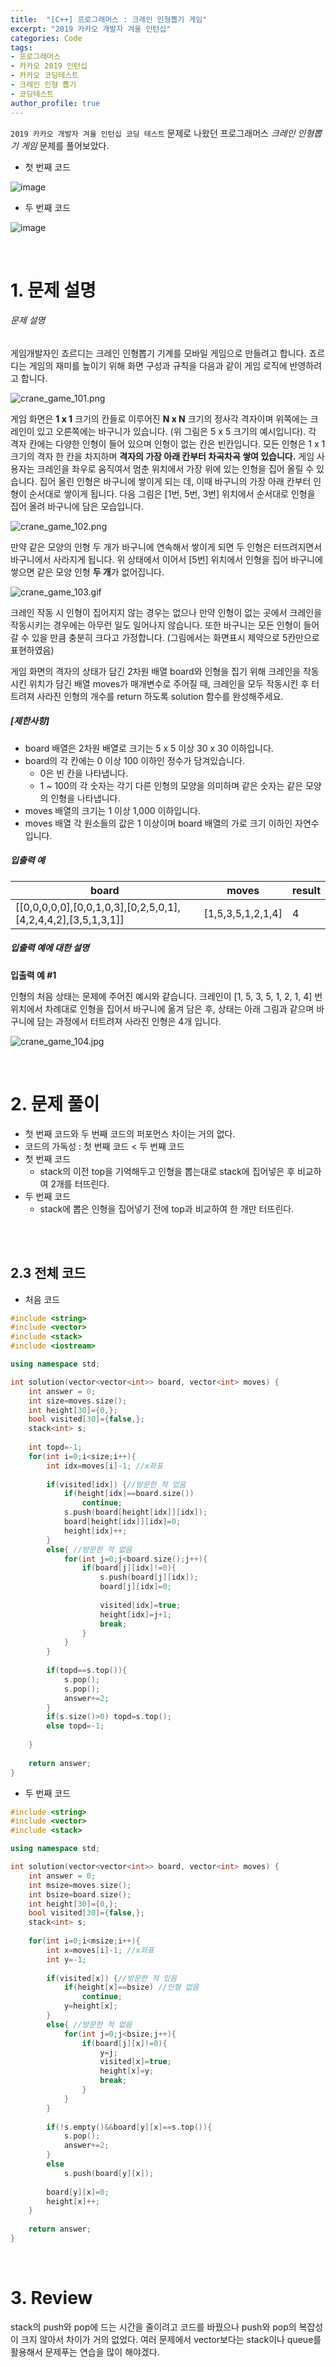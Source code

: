 ```yaml
---
title:  "[C++] 프로그래머스 : 크레인 인형뽑기 게임"
excerpt: "2019 카카오 개발자 겨울 인턴십"
categories: Code
tags: 
- 프로그래머스
- 카카오 2019 인턴십
- 카카오 코딩테스트
- 크레인 인형 뽑기
- 코딩테스트
author_profile: true
---
```


`2019 카카오 개발자 겨울 인턴십 코딩 테스트` 문제로 나왔던 프로그래머스 *크레인 인형뽑기 게임*  문제를 풀어보았다.



+ 첫 번째 코드

![image](https://user-images.githubusercontent.com/37764581/108723979-2dc70b80-7568-11eb-888b-165004a5f797.png)

+ 두 번째 코드

![image](https://user-images.githubusercontent.com/37764581/108723842-083a0200-7568-11eb-9866-a99f352ae894.png)

<br>

# 1. 문제 설명



###### 문제 설명

게임개발자인 죠르디는 크레인 인형뽑기 기계를 모바일 게임으로 만들려고 합니다.
죠르디는 게임의 재미를 높이기 위해 화면 구성과 규칙을 다음과 같이 게임 로직에 반영하려고 합니다.

![crane_game_101.png](https://grepp-programmers.s3.ap-northeast-2.amazonaws.com/files/production/69f1cd36-09f4-4435-8363-b71a650f7448/crane_game_101.png)

게임 화면은 **1 x 1** 크기의 칸들로 이루어진 **N x N** 크기의 정사각 격자이며 위쪽에는 크레인이 있고 오른쪽에는 바구니가 있습니다. (위 그림은 5 x 5 크기의 예시입니다). 각 격자 칸에는 다양한 인형이 들어 있으며 인형이 없는 칸은 빈칸입니다. 모든 인형은 1 x 1 크기의 격자 한 칸을 차지하며 **격자의 가장 아래 칸부터 차곡차곡 쌓여 있습니다.** 게임 사용자는 크레인을 좌우로 움직여서 멈춘 위치에서 가장 위에 있는 인형을 집어 올릴 수 있습니다. 집어 올린 인형은 바구니에 쌓이게 되는 데, 이때 바구니의 가장 아래 칸부터 인형이 순서대로 쌓이게 됩니다. 다음 그림은 [1번, 5번, 3번] 위치에서 순서대로 인형을 집어 올려 바구니에 담은 모습입니다.

![crane_game_102.png](https://grepp-programmers.s3.ap-northeast-2.amazonaws.com/files/production/638e2162-b1e4-4bbb-b0d7-62d31e97d75c/crane_game_102.png)

만약 같은 모양의 인형 두 개가 바구니에 연속해서 쌓이게 되면 두 인형은 터뜨려지면서 바구니에서 사라지게 됩니다. 위 상태에서 이어서 [5번] 위치에서 인형을 집어 바구니에 쌓으면 같은 모양 인형 **두 개**가 없어집니다.

![crane_game_103.gif](https://grepp-programmers.s3.ap-northeast-2.amazonaws.com/files/production/8569d736-091e-4771-b2d3-7a6e95a20c22/crane_game_103.gif)

크레인 작동 시 인형이 집어지지 않는 경우는 없으나 만약 인형이 없는 곳에서 크레인을 작동시키는 경우에는 아무런 일도 일어나지 않습니다. 또한 바구니는 모든 인형이 들어갈 수 있을 만큼 충분히 크다고 가정합니다. (그림에서는 화면표시 제약으로 5칸만으로 표현하였음)

게임 화면의 격자의 상태가 담긴 2차원 배열 board와 인형을 집기 위해 크레인을 작동시킨 위치가 담긴 배열 moves가 매개변수로 주어질 때, 크레인을 모두 작동시킨 후 터트려져 사라진 인형의 개수를 return 하도록 solution 함수를 완성해주세요.

##### **[제한사항]**

- board 배열은 2차원 배열로 크기는 5 x 5 이상 30 x 30 이하입니다.
- board의 각 칸에는 0 이상 100 이하인 정수가 담겨있습니다.
  - 0은 빈 칸을 나타냅니다.
  - 1 ~ 100의 각 숫자는 각기 다른 인형의 모양을 의미하며 같은 숫자는 같은 모양의 인형을 나타냅니다.
- moves 배열의 크기는 1 이상 1,000 이하입니다.
- moves 배열 각 원소들의 값은 1 이상이며 board 배열의 가로 크기 이하인 자연수입니다.

##### **입출력 예**

| board                                                        | moves             | result |
| ------------------------------------------------------------ | ----------------- | ------ |
| [[0,0,0,0,0],[0,0,1,0,3],[0,2,5,0,1],[4,2,4,4,2],[3,5,1,3,1]] | [1,5,3,5,1,2,1,4] | 4      |

##### **입출력 예에 대한 설명**

**입출력 예 #1**

인형의 처음 상태는 문제에 주어진 예시와 같습니다. 크레인이 [1, 5, 3, 5, 1, 2, 1, 4] 번 위치에서 차례대로 인형을 집어서 바구니에 옮겨 담은 후, 상태는 아래 그림과 같으며 바구니에 담는 과정에서 터트려져 사라진 인형은 4개 입니다.

![crane_game_104.jpg](https://grepp-programmers.s3.ap-northeast-2.amazonaws.com/files/production/bb0f59c7-6b72-485a-8302-217fe53ea88f/crane_game_104.jpg)

<br>

# 2. 문제 풀이

+ 첫 번째 코드와 두 번째 코드의 퍼포먼스 차이는 거의 없다.
+ 코드의 가독성 : 첫 번째 코드 < 두 번째 코드
+ 첫 번째 코드
  + stack의 이전 top을 기억해두고 인형을 뽑는대로 stack에 집어넣은 후 비교하여 2개를 터뜨린다.
+ 두 번째 코드
  + stack에 뽑은 인형을 집어넣기 전에 top과 비교하여 한 개만 터뜨린다.

<br>





<br>

## 2.3 전체 코드

+ 처음 코드

```cpp
#include <string>
#include <vector>
#include <stack>
#include <iostream>

using namespace std;

int solution(vector<vector<int>> board, vector<int> moves) {
    int answer = 0;
    int size=moves.size();
    int height[30]={0,};
    bool visited[30]={false,};
    stack<int> s;
    
    int topd=-1;
    for(int i=0;i<size;i++){
        int idx=moves[i]-1; //x좌표
        
        if(visited[idx]) {//방문한 적 있음
            if(height[idx]==board.size())
                continue;
            s.push(board[height[idx]][idx]);
            board[height[idx]][idx]=0;
            height[idx]++;
        }
        else{ //방문한 적 없음
            for(int j=0;j<board.size();j++){
                if(board[j][idx]!=0){
                    s.push(board[j][idx]);
                    board[j][idx]=0;
                    
                    visited[idx]=true;
                    height[idx]=j+1;
                    break;
                }
            }       
        }
        
        if(topd==s.top()){
            s.pop();
            s.pop();
            answer+=2;
        }
        if(s.size()>0) topd=s.top();
        else topd=-1;
        
    }
    
    return answer;
}
```

+ 두 번째 코드

```cpp
#include <string>
#include <vector>
#include <stack>

using namespace std;

int solution(vector<vector<int>> board, vector<int> moves) {
    int answer = 0;
    int msize=moves.size();
    int bsize=board.size();
    int height[30]={0,};
    bool visited[30]={false,};
    stack<int> s;
    
    for(int i=0;i<msize;i++){
        int x=moves[i]-1; //x좌표
        int y=-1;
        
        if(visited[x]) {//방문한 적 있음
            if(height[x]==bsize) //인형 없음
                continue;
            y=height[x];
        }
        else{ //방문한 적 없음
            for(int j=0;j<bsize;j++){
                if(board[j][x]!=0){
                    y=j;
                    visited[x]=true;
                    height[x]=y;
                    break;
                }
            }       
        }
        
        if(!s.empty()&&board[y][x]==s.top()){
            s.pop();
            answer+=2;
        }
        else
            s.push(board[y][x]);
        
        board[y][x]=0;
        height[x]++;
    }
    
    return answer;
}
```





<br>

# 3. Review

stack의 push와 pop에 드는 시간을 줄이려고 코드를 바꿨으나 push와 pop의 복잡성이 크지 않아서 차이가 거의 없었다. 여러 문제에서 vector보다는 stack이나 queue를 활용해서 문제푸는 연습을 많이 해야겠다.

<br>

